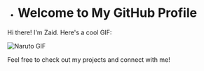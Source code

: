 - # Welcome to My GitHub Profile

Hi there! I'm Zaid. Here's a cool GIF:

![Naruto GIF](https://github.com/username/repo/blob/main/yourgif.gif?raw=true)

Feel free to check out my projects and connect with me!